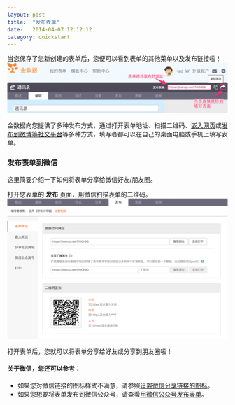 ```yaml
---
layout: post
title:  "发布表单"
date:   2014-04-07 12:12:12
category: quickstart
---
```


当您保存了您新创建的表单后，您便可以看到表单的其他菜单以及发布链接啦！
	![](/images/publish-form-1.png)

金数据向您提供了多种发布方式，通过打开表单地址、扫描二维码、[嵌入网页](embedded-form.html)或[发布到微博等社交平台](social-share.html)等多种方式，填写者都可以在自己的桌面电脑或手机上填写表单。

### 发布表单到微信

这里简要介绍一下如何将表单分享给微信好友/朋友圈。

打开您表单的 **发布** 页面，用微信扫描表单的二维码。
	![](/images/publish-form-2.png)

打开表单后，您就可以将表单分享给好友或分享到朋友圈啦！

#### 关于微信，您还可以参考：

* 如果您对微信链接的图标样式不满意，请参照[设置微信分享链接的图标](share-to-wechat.html#wechat-link-icon)。
* 如果您想要将表单发布到微信公众号，请查看[用微信公众号发布表单](wechat.html)。
